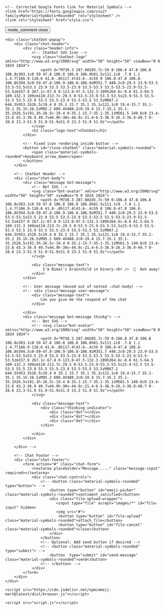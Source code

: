 <!DOCTYPE html>
<html lang="en">
<head>
    <meta charset="UTF-8">
    <meta name="viewport" content="width=device-width, initial-scale=1.0">
    <title>AI Chatbot | Bimal Kunwar</title>

    <!-- Corrected Google Fonts link for Material Symbols -->
    <link href="https://fonts.googleapis.com/css2?family=Material+Symbols+Rounded" rel="stylesheet" />
    <link rel="stylesheet" href="style.css">
</head>

<body>
    <Button id="chatbot-toggler">
        <span class="material-symbols-rounded">mode_comment</span>
        <span class="material-symbols-rounded">close</span>
    </Button> 


    <div class="chatbot-popup">
        <div class="chat-header">
            <div class="header-info">
                <!-- Chatbot SVG Icon -->
                <svg class="chatbot-logo" xmlns="http://www.w3.org/2000/svg" width="50" height="50" viewBox="0 0 1024 1024">
                    <path d="M738.3 287.6H285.7c-59 0-106.8 47.8-106.8 106.8v303.1c0 59 47.8 106.8 106.8 106.8h81.5v111.1c0 .7.8 1.1 1.4.7l166.9-110.6 41.8-.8h117.4l43.6-.4c59 0 106.8-47.8 106.8-106.8V394.5c0-59-47.8-106.9-106.8-106.9zM351.7 448.2c0-29.5 23.9-53.5 53.5-53.5s53.5 23.9 53.5 53.5-23.9 53.5-53.5 53.5-53.5-23.9-53.5-53.5zm157.9 267.1c-67.8 0-123.8-47.5-132.3-109h264.6c-8.6 61.5-64.5 109-132.3 109zm110-213.7c-29.5 0-53.5-23.9-53.5-53.5s23.9-53.5 53.5-53.5 53.5 23.9 53.5 53.5-23.9 53.5-53.5 53.5zM867.2 644.5V453.1h26.5c19.4 0 35.1 15.7 35.1 35.1v121.1c0 19.4-15.7 35.1-35.1 35.1h-26.5zM95.2 609.4V488.2c0-19.4 15.7-35.1 35.1-35.1h26.5v191.3h-26.5c-19.4 0-35.1-15.7-35.1-35.1zM561.5 149.6c0 23.4-15.6 43.3-36.9 49.7v44.9h-30v-44.9c-21.4-6.5-36.9-26.3-36.9-49.7 0-28.6 23.3-51.9 51.9-51.9s51.9 23.3 51.9 51.9z"></path>
                </svg>
                <h2 class="logo-text">Chatbot</h2>
            </div>

            <!-- Fixed icon rendering inside button -->
            <button id="close-chatbot" class="material-symbols-rounded">
                <span class="material-symbols-rounded">keyboard_arrow_down</span>
            </button>
        </div>

        <!-- Chatbot Header -->
        <div class="chat-body">
            <div class="message bot-message">
                <!-- Bot SVG -->
                <svg class="bot-avatar" xmlns="http://www.w3.org/2000/svg" width="50" height="50" viewBox="0 0 1024 1024">
                    <path d="M738.3 287.6H285.7c-59 0-106.8 47.8-106.8 106.8v303.1c0 59 47.8 106.8 106.8 106.8h81.5v111.1c0 .7.8 1.1 1.4.7l166.9-110.6 41.8-.8h117.4l43.6-.4c59 0 106.8-47.8 106.8-106.8V394.5c0-59-47.8-106.9-106.8-106.9zM351.7 448.2c0-29.5 23.9-53.5 53.5-53.5s53.5 23.9 53.5 53.5-23.9 53.5-53.5 53.5-53.5-23.9-53.5-53.5zm157.9 267.1c-67.8 0-123.8-47.5-132.3-109h264.6c-8.6 61.5-64.5 109-132.3 109zm110-213.7c-29.5 0-53.5-23.9-53.5-53.5s23.9-53.5 53.5-53.5 53.5 23.9 53.5 53.5-23.9 53.5-53.5 53.5zM867.2 644.5V453.1h26.5c19.4 0 35.1 15.7 35.1 35.1v121.1c0 19.4-15.7 35.1-35.1 35.1h-26.5zM95.2 609.4V488.2c0-19.4 15.7-35.1 35.1-35.1h26.5v191.3h-26.5c-19.4 0-35.1-15.7-35.1-35.1zM561.5 149.6c0 23.4-15.6 43.3-36.9 49.7v44.9h-30v-44.9c-21.4-6.5-36.9-26.3-36.9-49.7 0-28.6 23.3-51.9 51.9-51.9s51.9 23.3 51.9 51.9z"></path>
                </svg>

                <div class="message-text">
                     I'm Bimal's brainchild in binary.<br />  🤖  Ask away!
                </div>
            </div>

            <!-- User message (moved out of nested .chat-body) -->
            <!-- <div class="message user-message">
                <div class="message-text">
                    Can you give me the respond of the chat 
                </div>
                
            </div>
            <div class="message bot-message thinkg"> -->
                <!-- Bot SVG -->
                <!-- <svg class="bot-avatar" xmlns="http://www.w3.org/2000/svg" width="50" height="50" viewBox="0 0 1024 1024">
                    <path d="M738.3 287.6H285.7c-59 0-106.8 47.8-106.8 106.8v303.1c0 59 47.8 106.8 106.8 106.8h81.5v111.1c0 .7.8 1.1 1.4.7l166.9-110.6 41.8-.8h117.4l43.6-.4c59 0 106.8-47.8 106.8-106.8V394.5c0-59-47.8-106.9-106.8-106.9zM351.7 448.2c0-29.5 23.9-53.5 53.5-53.5s53.5 23.9 53.5 53.5-23.9 53.5-53.5 53.5-53.5-23.9-53.5-53.5zm157.9 267.1c-67.8 0-123.8-47.5-132.3-109h264.6c-8.6 61.5-64.5 109-132.3 109zm110-213.7c-29.5 0-53.5-23.9-53.5-53.5s23.9-53.5 53.5-53.5 53.5 23.9 53.5 53.5-23.9 53.5-53.5 53.5zM867.2 644.5V453.1h26.5c19.4 0 35.1 15.7 35.1 35.1v121.1c0 19.4-15.7 35.1-35.1 35.1h-26.5zM95.2 609.4V488.2c0-19.4 15.7-35.1 35.1-35.1h26.5v191.3h-26.5c-19.4 0-35.1-15.7-35.1-35.1zM561.5 149.6c0 23.4-15.6 43.3-36.9 49.7v44.9h-30v-44.9c-21.4-6.5-36.9-26.3-36.9-49.7 0-28.6 23.3-51.9 51.9-51.9s51.9 23.3 51.9 51.9z"></path>
                </svg>

                <div class="message-text">
                    <div class="thinking-indicator">
                        <div class="dot"></div>
                        <div class="dot"></div>
                        <div class="dot"></div>
                    </div>
                    
                </div>
            </div>

        </div> -->

        <!-- Chat Footer -->
        <div class="chat-footer">
            <form action="#" class="chat-form">
                <textarea placeholder="Message....." class="message-input" required></textarea>
                <div class="chat-controls">
                    <!-- <button class="material-symbols-rounded" type="button"> -->
                        <button type="button" id="emoji-picker" class="material-symbols-rounded">sentiment_satisfied</button>
                        <div class="file-upload-wrapper">
                           <input type="file" accept="images/*" id="file-input" hidden> 
                           <img src="#">
                            <button type="button" id="file-upload" class="material-symbols-rounded">attach_file</button>
                            <button type="button" id="file-cancel" class="material-symbols-rounded">close</button>
                        </div>
                    </button>
                    <!-- Optional: Add send button if desired -->
                    <!-- <button class="material-symbols-rounded" type="submit"> -->
                        <button  type="submit" id="send-message" class="material-symbols-rounded">send</button>
                    <!-- </button> -->
                </div>
            </form>
        </div>
    </div>

    <script src="https://cdn.jsdelivr.net/npm/emoji-mart@latest/dist/browser.js"></script>

    <script src="script.js"></script>
</body>
</html>











<!-- 









const chatBody = document.querySelector(".chat-body");
const messageInput = document.querySelector(".message-input");

// create a message and return the message 
const createMessageElement = (content, classes) => {
    const div = document.createElement('div');
    div.classList.add("message", classes);
    // div.innerHTML = `<div class="message-text">${content}</div>`;
    div.innerHTML = content;
    return div;
};

// display user message and creating it
const handleOutgoingMessage = (userMessage) => {
    const messageContent = `<div class="message-text">${content}</div>`;

    const OutgoingMessageDiv = createMessageElement(messageContent, "user-message");
    chatBody.appendChild(OutgoingMessageDiv);
};

// Press enter to send message to the chatbot from the user 
messageInput.addEventListener("keydown", (e) => {
    const userMessage = e.target.value.trim();

    if (e.key == "Enter" && userMessage) {
        // e.preventDefault(); // prevent new line on Enter
        handleOutgoingMessage(userMessage);
        // messageInput.value = ""; // clear input after sending
    }
}); -->
